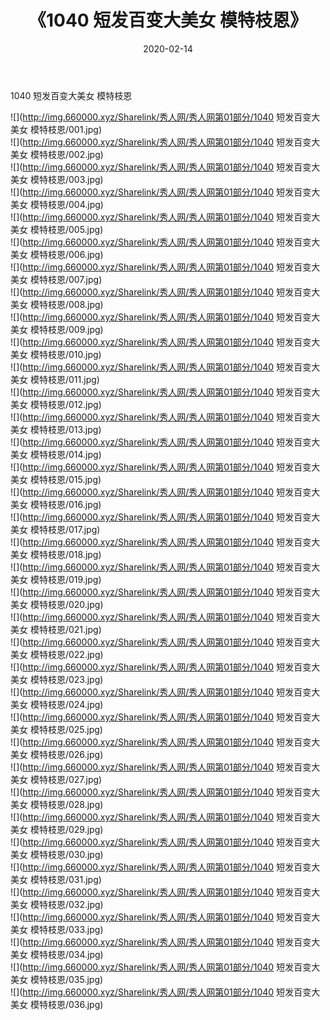 ﻿---
layout: post
title:  《1040 短发百变大美女 模特枝恩》
date:   2020-02-14
img: http://img.660000.xyz/Sharelink/秀人网/秀人网第01部分/1040 短发百变大美女 模特枝恩/000.jpg
categories: [美女, 清纯, 唯美]
---

1040 短发百变大美女 模特枝恩

  ![](http://img.660000.xyz/Sharelink/秀人网/秀人网第01部分/1040 短发百变大美女 模特枝恩/001.jpg) <br> ![](http://img.660000.xyz/Sharelink/秀人网/秀人网第01部分/1040 短发百变大美女 模特枝恩/002.jpg) <br> ![](http://img.660000.xyz/Sharelink/秀人网/秀人网第01部分/1040 短发百变大美女 模特枝恩/003.jpg) <br> ![](http://img.660000.xyz/Sharelink/秀人网/秀人网第01部分/1040 短发百变大美女 模特枝恩/004.jpg) <br> ![](http://img.660000.xyz/Sharelink/秀人网/秀人网第01部分/1040 短发百变大美女 模特枝恩/005.jpg) <br> ![](http://img.660000.xyz/Sharelink/秀人网/秀人网第01部分/1040 短发百变大美女 模特枝恩/006.jpg) <br> ![](http://img.660000.xyz/Sharelink/秀人网/秀人网第01部分/1040 短发百变大美女 模特枝恩/007.jpg) <br> ![](http://img.660000.xyz/Sharelink/秀人网/秀人网第01部分/1040 短发百变大美女 模特枝恩/008.jpg) <br> ![](http://img.660000.xyz/Sharelink/秀人网/秀人网第01部分/1040 短发百变大美女 模特枝恩/009.jpg) <br> ![](http://img.660000.xyz/Sharelink/秀人网/秀人网第01部分/1040 短发百变大美女 模特枝恩/010.jpg) <br> ![](http://img.660000.xyz/Sharelink/秀人网/秀人网第01部分/1040 短发百变大美女 模特枝恩/011.jpg) <br> ![](http://img.660000.xyz/Sharelink/秀人网/秀人网第01部分/1040 短发百变大美女 模特枝恩/012.jpg) <br> ![](http://img.660000.xyz/Sharelink/秀人网/秀人网第01部分/1040 短发百变大美女 模特枝恩/013.jpg) <br> ![](http://img.660000.xyz/Sharelink/秀人网/秀人网第01部分/1040 短发百变大美女 模特枝恩/014.jpg) <br> ![](http://img.660000.xyz/Sharelink/秀人网/秀人网第01部分/1040 短发百变大美女 模特枝恩/015.jpg) <br> ![](http://img.660000.xyz/Sharelink/秀人网/秀人网第01部分/1040 短发百变大美女 模特枝恩/016.jpg) <br> ![](http://img.660000.xyz/Sharelink/秀人网/秀人网第01部分/1040 短发百变大美女 模特枝恩/017.jpg) <br> ![](http://img.660000.xyz/Sharelink/秀人网/秀人网第01部分/1040 短发百变大美女 模特枝恩/018.jpg) <br> ![](http://img.660000.xyz/Sharelink/秀人网/秀人网第01部分/1040 短发百变大美女 模特枝恩/019.jpg) <br> ![](http://img.660000.xyz/Sharelink/秀人网/秀人网第01部分/1040 短发百变大美女 模特枝恩/020.jpg) <br> ![](http://img.660000.xyz/Sharelink/秀人网/秀人网第01部分/1040 短发百变大美女 模特枝恩/021.jpg) <br> ![](http://img.660000.xyz/Sharelink/秀人网/秀人网第01部分/1040 短发百变大美女 模特枝恩/022.jpg) <br> ![](http://img.660000.xyz/Sharelink/秀人网/秀人网第01部分/1040 短发百变大美女 模特枝恩/023.jpg) <br> ![](http://img.660000.xyz/Sharelink/秀人网/秀人网第01部分/1040 短发百变大美女 模特枝恩/024.jpg) <br> ![](http://img.660000.xyz/Sharelink/秀人网/秀人网第01部分/1040 短发百变大美女 模特枝恩/025.jpg) <br> ![](http://img.660000.xyz/Sharelink/秀人网/秀人网第01部分/1040 短发百变大美女 模特枝恩/026.jpg) <br> ![](http://img.660000.xyz/Sharelink/秀人网/秀人网第01部分/1040 短发百变大美女 模特枝恩/027.jpg) <br> ![](http://img.660000.xyz/Sharelink/秀人网/秀人网第01部分/1040 短发百变大美女 模特枝恩/028.jpg) <br> ![](http://img.660000.xyz/Sharelink/秀人网/秀人网第01部分/1040 短发百变大美女 模特枝恩/029.jpg) <br> ![](http://img.660000.xyz/Sharelink/秀人网/秀人网第01部分/1040 短发百变大美女 模特枝恩/030.jpg) <br> ![](http://img.660000.xyz/Sharelink/秀人网/秀人网第01部分/1040 短发百变大美女 模特枝恩/031.jpg) <br> ![](http://img.660000.xyz/Sharelink/秀人网/秀人网第01部分/1040 短发百变大美女 模特枝恩/032.jpg) <br> ![](http://img.660000.xyz/Sharelink/秀人网/秀人网第01部分/1040 短发百变大美女 模特枝恩/033.jpg) <br> ![](http://img.660000.xyz/Sharelink/秀人网/秀人网第01部分/1040 短发百变大美女 模特枝恩/034.jpg) <br> ![](http://img.660000.xyz/Sharelink/秀人网/秀人网第01部分/1040 短发百变大美女 模特枝恩/035.jpg) <br> ![](http://img.660000.xyz/Sharelink/秀人网/秀人网第01部分/1040 短发百变大美女 模特枝恩/036.jpg) <br>